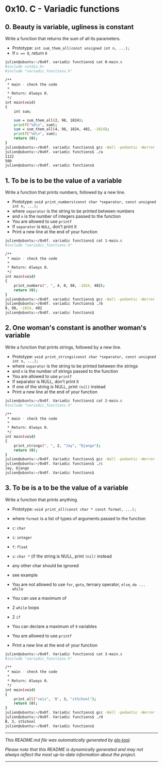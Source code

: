 # 0x10. C - Variadic functions

## 0. Beauty is variable, ugliness is constant

Write a function that returns the sum of all its parameters.


- Prototype: `int sum_them_all(const unsigned int n, ...);`
- If `n == 0`, return `0`

```bash
julien@ubuntu:~/0x0f. variadic functions$ cat 0-main.c
#include <stdio.h>
#include "variadic_functions.h"

/**
 * main - check the code
 *
 * Return: Always 0.
 */
int main(void)
{
    int sum;

    sum = sum_them_all(2, 98, 1024);
    printf("%d\n", sum);
    sum = sum_them_all(4, 98, 1024, 402, -1024);
    printf("%d\n", sum);    
    return (0);
}
julien@ubuntu:~/0x0f. variadic functions$ gcc -Wall -pedantic -Werror -Wextra -std=gnu89 0-main.c 0-sum_them_all.c -o a
julien@ubuntu:~/0x0f. variadic functions$ ./a 
1122
500
julien@ubuntu:~/0x0f. variadic functions$ 
```
## 1. To be is to be the value of a variable

Write a function that prints numbers, followed by a new line.


- Prototype: `void print_numbers(const char *separator, const unsigned int n, ...);`
- where `separator` is the string to be printed between numbers
- and `n` is the number of integers passed to the function
- You are allowed to use `printf`
- If `separator` is `NULL`, don’t print it
- Print a new line at the end of your function

```bash
julien@ubuntu:~/0x0f. variadic functions$ cat 1-main.c
#include "variadic_functions.h"

/**
 * main - check the code
 *
 * Return: Always 0.
 */
int main(void)
{
    print_numbers(", ", 4, 0, 98, -1024, 402);
    return (0);
}
julien@ubuntu:~/0x0f. variadic functions$ gcc -Wall -pedantic -Werror -Wextra -std=gnu89 1-main.c 1-print_numbers.c -o b
julien@ubuntu:~/0x0f. variadic functions$ ./b
0, 98, -1024, 402
julien@ubuntu:~/0x0f. variadic functions$ 
```
## 2. One woman's constant is another woman's variable

Write a function that prints strings, followed by a new line.


- Prototype: `void print_strings(const char *separator, const unsigned int n, ...);`
- where `separator` is the string to be printed between the strings
- and `n` is the number of strings passed to the function
- You are allowed to use `printf`
- If separator is NULL, don’t print it
- If one of the string is NULL, print `(nil)` instead
- Print a new line at the end of your function

```bash
julien@ubuntu:~/0x0f. Variadic functions$ cat 2-main.c
#include "variadic_functions.h"

/**
 * main - check the code
 *
 * Return: Always 0.
 */
int main(void)
{
    print_strings(", ", 2, "Jay", "Django");
    return (0);
}
julien@ubuntu:~/0x0f. Variadic functions$ gcc -Wall -pedantic -Werror -Wextra -std=gnu89 2-main.c 2-print_strings.c -o c
julien@ubuntu:~/0x0f. Variadic functions$ ./c 
Jay, Django
julien@ubuntu:~/0x0f. Variadic functions$ 
```
## 3. To be is a to be the value of a variable

Write a function that prints anything.


- Prototype: `void print_all(const char * const format, ...);`
- where `format` is a list of types of arguments passed to the function


- `c`: `char`
- `i`: `integer`
- `f`: `float`
- `s`: `char *` (if the string is NULL, print `(nil)` instead
- any other char should be ignored
- see example

- You are not allowed to use `for`, `goto`, ternary operator, `else`, `do ... while`
- You can use a maximum of


- 2 `while` loops
- 2 `if`

- You can declare a maximum of `9` variables
- You are allowed to use `printf`
- Print a new line at the end of your function

```bash
julien@ubuntu:~/0x0f. Variadic functions$ cat 3-main.c
#include "variadic_functions.h"

/**
 * main - check the code
 *
 * Return: Always 0.
 */
int main(void)
{
    print_all("ceis", 'B', 3, "stSchool");
    return (0);
}
julien@ubuntu:~/0x0f. Variadic functions$ gcc -Wall -pedantic -Werror -Wextra -std=gnu89 3-main.c 3-print_all.c -o d
julien@ubuntu:~/0x0f. Variadic functions$ ./d 
B, 3, stSchool
julien@ubuntu:~/0x0f. Variadic functions$ 
```

---

*This README.md file was automatically generated by [alx-tool](https://github.com/AmonMunyai/alx-tool).*

*Please note that this README is dynamically generated and may not always reflect the most up-to-date information about the project.*

---

